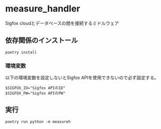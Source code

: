 # measure_handler

Sigfox cloudとデータベースの間を接続するミドルウェア

## 依存関係のインストール

```shell
poetry install
```

### 環境変数

以下の環境変数を設定しないとSigfox APIを使用できないので必ず設定する。

```shell
$SIGFOX_ID="Sigfox APIのID"
$SIGFOX_PW="Sigfox APIのPW"
```

## 実行

```shell
poetry run python -m measureh
```
